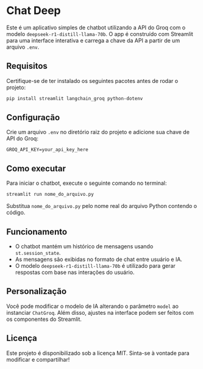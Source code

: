 # Chat Deep

Este é um aplicativo simples de chatbot utilizando a API do Groq com o modelo `deepseek-r1-distill-llama-70b`. O app é construído com Streamlit para uma interface interativa e carrega a chave da API a partir de um arquivo `.env`.

## Requisitos

Certifique-se de ter instalado os seguintes pacotes antes de rodar o projeto:

```bash
pip install streamlit langchain_groq python-dotenv
```

## Configuração

Crie um arquivo `.env` no diretório raiz do projeto e adicione sua chave de API do Groq:

```
GROQ_API_KEY=your_api_key_here
```

## Como executar

Para iniciar o chatbot, execute o seguinte comando no terminal:

```bash
streamlit run nome_do_arquivo.py
```

Substitua `nome_do_arquivo.py` pelo nome real do arquivo Python contendo o código.

## Funcionamento

- O chatbot mantém um histórico de mensagens usando `st.session_state`.
- As mensagens são exibidas no formato de chat entre usuário e IA.
- O modelo `deepseek-r1-distill-llama-70b` é utilizado para gerar respostas com base nas interações do usuário.

## Personalização

Você pode modificar o modelo de IA alterando o parâmetro `model` ao instanciar `ChatGroq`. Além disso, ajustes na interface podem ser feitos com os componentes do Streamlit.

## Licença

Este projeto é disponibilizado sob a licença MIT. Sinta-se à vontade para modificar e compartilhar!

